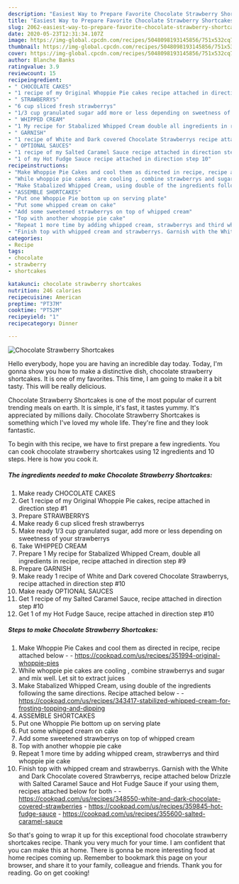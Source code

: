 ```yaml
---
description: "Easiest Way to Prepare Favorite Chocolate Strawberry Shortcakes"
title: "Easiest Way to Prepare Favorite Chocolate Strawberry Shortcakes"
slug: 2062-easiest-way-to-prepare-favorite-chocolate-strawberry-shortcakes
date: 2020-05-23T12:31:34.107Z
image: https://img-global.cpcdn.com/recipes/5048098193145856/751x532cq70/chocolate-strawberry-shortcakes-recipe-main-photo.jpg
thumbnail: https://img-global.cpcdn.com/recipes/5048098193145856/751x532cq70/chocolate-strawberry-shortcakes-recipe-main-photo.jpg
cover: https://img-global.cpcdn.com/recipes/5048098193145856/751x532cq70/chocolate-strawberry-shortcakes-recipe-main-photo.jpg
author: Blanche Banks
ratingvalue: 3.9
reviewcount: 15
recipeingredient:
- " CHOCOLATE CAKES"
- "1 recipe of my Original Whoppie Pie cakes recipe attached in direction step 1"
- " STRAWBERRYS"
- "6 cup sliced fresh strawberrys"
- "1/3 cup granulated sugar add more or less depending on sweetness of your strawberrys"
- " WHIPPED CREAM"
- "1 My recipe for Stabalized Whipped Cream double all ingredients in recipe recipe attached in direction step 9"
- " GARNISH"
- "1 recipe of White and Dark covered Chocolate Strawberrys recipe attached in direction step 10"
- " OPTIONAL SAUCES"
- "1 recipe of my Salted Caramel Sauce recipe attached in direction step 10"
- "1 of my Hot Fudge Sauce recipe attached in direction step 10"
recipeinstructions:
- "Make Whoppie Pie Cakes and cool them as directed in recipe, recipe attached below  https://cookpad.com/us/recipes/351994-original-whoppie-pies"
- "While whoppie pie cakes  are cooling , combine strawberrys and sugar and mix well. Let sit to extract juices"
- "Make Stabalized Whipped Cream, using double of the ingredients following the same directions. Recipe attached below  https://cookpad.com/us/recipes/343417-stabilized-whipped-cream-for-frosting-topping-and-dipping"
- "ASSEMBLE SHORTCAKES"
- "Put one Whoppie Pie bottom up on serving plate"
- "Put some whipped cream on cake"
- "Add some sweetened strawberrys on top of whipped cream"
- "Top with another whoppie pie cake"
- "Repeat 1 more time by adding whipped cream, strawberrys and third whoppie pie cake"
- "Finish top with whipped cream and strawberrys. Garnish with the White and Dark Chocolate covered Strawberrys, recipe attached below Drizzle with Salted Caramel Sauce and Hot Fudge Sauce if your using them, recipes attached below for both  https://cookpad.com/us/recipes/348550-white-and-dark-chocolate-covered-strawberries https://cookpad.com/us/recipes/359845-hot-fudge-sauce https://cookpad.com/us/recipes/355600-salted-caramel-sauce"
categories:
- Recipe
tags:
- chocolate
- strawberry
- shortcakes

katakunci: chocolate strawberry shortcakes 
nutrition: 246 calories
recipecuisine: American
preptime: "PT37M"
cooktime: "PT52M"
recipeyield: "1"
recipecategory: Dinner

---
```



![Chocolate Strawberry Shortcakes](https://img-global.cpcdn.com/recipes/5048098193145856/751x532cq70/chocolate-strawberry-shortcakes-recipe-main-photo.jpg)

Hello everybody, hope you are having an incredible day today. Today, I'm gonna show you how to make a distinctive dish, chocolate strawberry shortcakes. It is one of my favorites. This time, I am going to make it a bit tasty. This will be really delicious.



Chocolate Strawberry Shortcakes is one of the most popular of current trending meals on earth. It is simple, it's fast, it tastes yummy. It's appreciated by millions daily. Chocolate Strawberry Shortcakes is something which I've loved my whole life. They're fine and they look fantastic.


To begin with this recipe, we have to first prepare a few ingredients. You can cook chocolate strawberry shortcakes using 12 ingredients and 10 steps. Here is how you cook it.

<!--inarticleads1-->

##### The ingredients needed to make Chocolate Strawberry Shortcakes:

1. Make ready  CHOCOLATE CAKES
1. Get 1 recipe of my Original Whoppie Pie cakes, recipe attached in direction step #1
1. Prepare  STRAWBERRYS
1. Make ready 6 cup sliced fresh strawberrys
1. Make ready 1/3 cup granulated sugar, add more or less depending on sweetness of your strawberrys
1. Take  WHIPPED CREAM
1. Prepare 1 My recipe for Stabalized Whipped Cream, double all ingredients in recipe, recipe attached in direction step #9
1. Prepare  GARNISH
1. Make ready 1 recipe of White and Dark covered Chocolate Strawberrys, recipe attached in direction step #10
1. Make ready  OPTIONAL SAUCES
1. Get 1 recipe of my Salted Caramel Sauce, recipe attached in direction step #10
1. Get 1 of my Hot Fudge Sauce, recipe attached in direction step #10




<!--inarticleads2-->

##### Steps to make Chocolate Strawberry Shortcakes:

1. Make Whoppie Pie Cakes and cool them as directed in recipe, recipe attached below -  - https://cookpad.com/us/recipes/351994-original-whoppie-pies
1. While whoppie pie cakes  are cooling , combine strawberrys and sugar and mix well. Let sit to extract juices
1. Make Stabalized Whipped Cream, using double of the ingredients following the same directions. Recipe attached below -  - https://cookpad.com/us/recipes/343417-stabilized-whipped-cream-for-frosting-topping-and-dipping
1. ASSEMBLE SHORTCAKES
1. Put one Whoppie Pie bottom up on serving plate
1. Put some whipped cream on cake
1. Add some sweetened strawberrys on top of whipped cream
1. Top with another whoppie pie cake
1. Repeat 1 more time by adding whipped cream, strawberrys and third whoppie pie cake
1. Finish top with whipped cream and strawberrys. Garnish with the White and Dark Chocolate covered Strawberrys, recipe attached below Drizzle with Salted Caramel Sauce and Hot Fudge Sauce if your using them, recipes attached below for both -  - https://cookpad.com/us/recipes/348550-white-and-dark-chocolate-covered-strawberries - https://cookpad.com/us/recipes/359845-hot-fudge-sauce - https://cookpad.com/us/recipes/355600-salted-caramel-sauce




So that's going to wrap it up for this exceptional food chocolate strawberry shortcakes recipe. Thank you very much for your time. I am confident that you can make this at home. There is gonna be more interesting food at home recipes coming up. Remember to bookmark this page on your browser, and share it to your family, colleague and friends. Thank you for reading. Go on get cooking!
